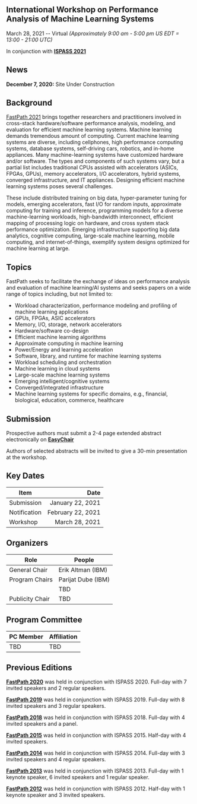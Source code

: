 ## International Workshop on Performance Analysis of Machine Learning Systems
March 28, 2021 -- Virtual *(Approximately 9:00 am - 5:00 pm US EDT = 13:00 - 21:00 UTC)*

In conjunction with **[ISPASS 2021](https://www.ispass.org/ispass2021)**

## News

**December 7, 2020:**  Site Under Construction

## Background
[FastPath 2021](https://fastpath2020.github.io/FastPath2021/) brings together researchers and practitioners involved in cross-stack hardware/software performance analysis, modeling, and evaluation for efficient machine learning systems. Machine learning demands tremendous amount of computing. Current machine learning systems are diverse, including cellphones, high performance computing systems, database systems, self-driving cars, robotics, and in-home appliances. Many machine-learning systems have customized hardware and/or software. The types and components of such systems vary, but a partial list includes traditional CPUs assisted with accelerators (ASICs, FPGAs, GPUs), memory accelerators, I/O accelerators, hybrid systems, converged infrastructure, and IT appliances. Designing efficient machine learning systems poses several challenges.

These include distributed training on big data, hyper-parameter tuning for models, emerging accelerators, fast I/O for random inputs, approximate computing for training and inference, programming models for a diverse machine-learning workloads, high-bandwidth interconnect, efficient mapping of processing logic on hardware, and cross system stack performance optimization. Emerging infrastructure supporting big data analytics, cognitive computing, large-scale machine learning, mobile computing, and internet-of-things, exemplify system designs optimized for machine learning at large.

## Topics
FastPath seeks to facilitate the exchange of ideas on performance analysis and evaluation of machine learning/AI systems and seeks papers on a wide range of topics including, but not limited to:

- Workload characterization, performance modeling and profiling of machine learning applications
- GPUs, FPGAs, ASIC accelerators
- Memory, I/O, storage, network accelerators
- Hardware/software co-design
- Efficient machine learning algorithms
- Approximate computing in machine learning
- Power/Energy and learning acceleration
- Software, library, and runtime for machine learning systems
- Workload scheduling and orchestration
- Machine learning in cloud systems
- Large-scale machine learning systems
- Emerging intelligent/cognitive systems
- Converged/integrated infrastructure
- Machine learning systems for specific domains, e.g., financial, biological, education, commerce, healthcare

## Submission

Prospective authors must submit a 2-4 page extended abstract electronically on **[EasyChair](https://easychair.org/conferences/?conf=fastpath2021)**

Authors of selected abstracts will be invited to give a 30-min presentation at the workshop.

## Key Dates
 
| Item                       | Date              |
| ----                       | ----:             |
| Submission                 | January  22, 2021 |
| Notification               | February 22, 2021 |
| Workshop                   | March    28, 2021 |

## Organizers

| Role            | People                       |
| ----            | ----                         |
| General Chair   | Erik Altman (IBM)            |
| Program Chairs  | Parijat Dube (IBM)           |
|                 | TBD                          |
| Publicity Chair | TBD                          |

## Program Committee

| PC Member            | Affiliation               |
| ----                 | ----                      |
| TBD                  | TBD                       |


## Previous Editions

**[FastPath 2020](https://fastpath2020.github.io)** was held in conjunction with ISPASS 2020. Full-day with 7 invited speakers and 2 regular speakers.

**[FastPath 2019](https://tinyurl.com/2019-FastPath)** was held in conjunction with ISPASS 2019. Full-day with 8 invited speakers and 3 regular speakers.

**[FastPath 2018](https://researcher.watson.ibm.com/researcher/view_group.php?id=8493)** was held in conjunction with ISPASS 2018. Full-day with 4 invited speakers and a panel.

**[FastPath 2015](https://researcher.watson.ibm.com/researcher/view_group.php?id=5865)** was held in conjunction with ISPASS 2015. Half-day with 4 invited speakers.

**[FastPath 2014](http://researcher.ibm.com/project/4338)** was held in conjunction with ISPASS 2014. Full-day with 3 invited speakers and 4 regular speakers.

**[FastPath 2013](http://researcher.ibm.com/project/5276)** was held in conjunction with ISPASS 2013. Full-day with 1 keynote speaker, 6 invited speakers and 1 regular speaker.

**[FastPath 2012](https://sites.google.com/site/fastpath2012)** was held in conjunction with ISPASS 2012. Half-day with 1 keynote speaker and 3 invited speakers.


